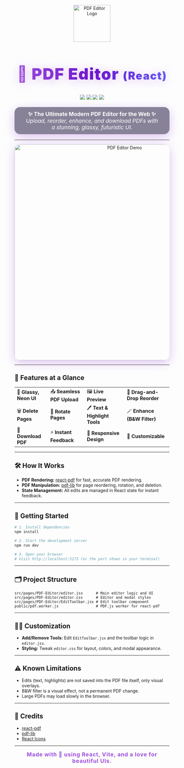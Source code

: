<p align="center">
  <img src="https://user-images.githubusercontent.com/your-logo-here.png" width="120" alt="PDF Editor Logo"/>
</p>

<h1 align="center" style="font-size:3.2rem; font-weight:900; background: linear-gradient(90deg,#9d4edd,#6a11cb,#5f5fff); color:transparent; -webkit-background-clip:text; background-clip:text; text-shadow:0 4px 32px #9d4edd55; letter-spacing:2px;">
  🚀 PDF Editor <span style="font-size:2.2rem;">(React)</span>
</h1>

<p align="center" style="font-size:1.2rem; color:#6c2bd7; font-weight:600;">
  <img src="https://img.shields.io/badge/React-18.0+-61dafb?style=for-the-badge&logo=react"/>
  <img src="https://img.shields.io/badge/pdf--lib-%239d4edd?style=for-the-badge"/>
  <img src="https://img.shields.io/badge/Glassmorphic%20UI-%236a11cb?style=for-the-badge"/>
  <img src="https://img.shields.io/badge/Responsive-Yes-5f5fff?style=for-the-badge"/>
</p>

<p align="center" style="font-size:1.1rem; color:#fff; background:rgba(40,30,70,0.55); border-radius:18px; padding:12px 32px; box-shadow:0 8px 32px #9d4edd55;">
  <b>✨ The Ultimate Modern PDF Editor for the Web ✨</b><br/>
  <i>Upload, reorder, enhance, and download PDFs with a stunning, glassy, futuristic UI.</i>
</p>

---

<div align="center">
  <img src="https://user-images.githubusercontent.com/your-demo-gif-here.gif" width="700" alt="PDF Editor Demo" style="border-radius:18px;box-shadow:0 8px 32px #9d4edd55;"/>
</div>

---

## 🌌 Features at a Glance

<table>
<tr>
  <td>🌈 <b>Glassy, Neon UI</b></td>
  <td>📤 <b>Seamless PDF Upload</b></td>
  <td>🖼️ <b>Live Preview</b></td>
  <td>🧩 <b>Drag-and-Drop Reorder</b></td>
</tr>
<tr>
  <td>🗑️ <b>Delete Pages</b></td>
  <td>🔄 <b>Rotate Pages</b></td>
  <td>🖊️ <b>Text & Highlight Tools</b></td>
  <td>🪄 <b>Enhance (B&W Filter)</b></td>
</tr>
<tr>
  <td>💾 <b>Download PDF</b></td>
  <td>⚡ <b>Instant Feedback</b></td>
  <td>📱 <b>Responsive Design</b></td>
  <td>🎨 <b>Customizable</b></td>
</tr>
</table>

---

## 🛠️ How It Works

- <b>PDF Rendering:</b> [react-pdf](https://github.com/wojtekmaj/react-pdf) for fast, accurate PDF rendering.
- <b>PDF Manipulation:</b> [pdf-lib](https://github.com/Hopding/pdf-lib) for page reordering, rotation, and deletion.
- <b>State Management:</b> All edits are managed in React state for instant feedback.

---

## 🚦 Getting Started

```bash
# 1. Install dependencies
npm install

# 2. Start the development server
npm run dev

# 3. Open your browser
# Visit http://localhost:5173 (or the port shown in your terminal)
```

---

## 🗂️ Project Structure

```
src/pages/PDF-Editor/editor.jsx      # Main editor logic and UI
src/pages/PDF-Editor/editor.css      # Editor and modal styles
src/pages/PDF-Editor/EditToolbar.jsx # Edit toolbar component
public/pdf.worker.js                 # PDF.js worker for react-pdf
```

---

## 🧑‍💻 Customization

- <b>Add/Remove Tools:</b> Edit <code>EditToolbar.jsx</code> and the toolbar logic in <code>editor.jsx</code>.
- <b>Styling:</b> Tweak <code>editor.css</code> for layout, colors, and modal appearance.

---

## ⚠️ Known Limitations

- Edits (text, highlights) are not saved into the PDF file itself, only visual overlays.
- B&W filter is a visual effect, not a permanent PDF change.
- Large PDFs may load slowly in the browser.

---

## 🙏 Credits

- [react-pdf](https://github.com/wojtekmaj/react-pdf)
- [pdf-lib](https://github.com/Hopding/pdf-lib)
- [React Icons](https://react-icons.github.io/react-icons/)

---

<p align="center" style="font-size:1.1rem; color:#9d4edd; font-weight:700; letter-spacing:1px;">
  Made with 💜 using React, Vite, and a love for beautiful UIs.<br/>
</p>

